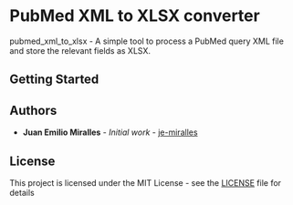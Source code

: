 # PubMed XML to XLSX converter

pubmed_xml_to_xlsx - A simple tool to process a PubMed query XML file and store the relevant fields as XLSX.

## Getting Started

## Authors

* **Juan Emilio Miralles** - *Initial work* - [je-miralles](https://github.com/je-miralles)

## License

This project is licensed under the MIT License - see the [LICENSE](LICENSE) file for details